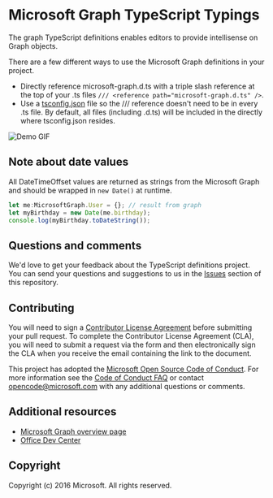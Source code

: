 # Microsoft Graph TypeScript Typings
The graph TypeScript definitions enables editors to provide intellisense on Graph objects.

There are a few different ways to use the Microsoft Graph definitions in your project.
* Directly reference microsoft-graph.d.ts with a triple slash reference at the top of your .ts files
```/// <reference path="microsoft-graph.d.ts" />```.
* Use a [tsconfig.json](http://www.typescriptlang.org/docs/handbook/tsconfig-json.html) file so the /// reference doesn't need to be in every .ts file. By default, all files (including .d.ts) will be included in the directly where tsconfig.json resides.

![Demo GIF](https://github.com/microsoftgraph/msgraph-typescript-typings/raw/master/typings-demo.gif)

## Note about date values
All DateTimeOffset values are returned as strings from the Microsoft Graph and should be wrapped in ```new Date()``` at runtime.
```typescript
let me:MicrosoftGraph.User = {}; // result from graph
let myBirthday = new Date(me.birthday);
console.log(myBirthday.toDateString());
```

## Questions and comments

We'd love to get your feedback about the TypeScript definitions project. You can send your questions and suggestions to us in the [Issues](https://github.com/microsoftgraph/msgraph-typescript-typings/issues) section of this repository.


## Contributing
You will need to sign a [Contributor License Agreement](https://cla.microsoft.com/) before submitting your pull request. To complete the Contributor License Agreement (CLA), you will need to submit a request via the form and then electronically sign the CLA when you receive the email containing the link to the document. 

This project has adopted the [Microsoft Open Source Code of Conduct](https://opensource.microsoft.com/codeofconduct/). For more information see the [Code of Conduct FAQ](https://opensource.microsoft.com/codeofconduct/faq/) or contact [opencode@microsoft.com](mailto:opencode@microsoft.com) with any additional questions or comments.

## Additional resources

* [Microsoft Graph overview page](https://graph.microsoft.io)
* [Office Dev Center](http://dev.office.com/)

## Copyright
Copyright (c) 2016 Microsoft. All rights reserved.
